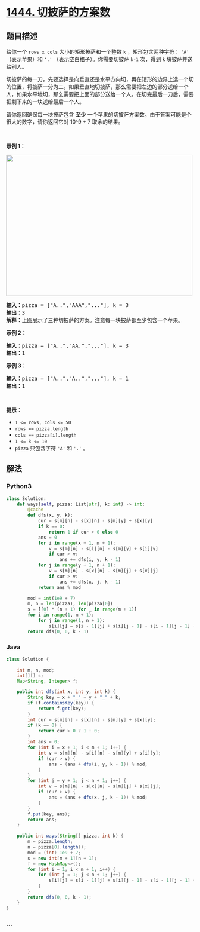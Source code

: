 # [1444. 切披萨的方案数](https://leetcode-cn.com/problems/number-of-ways-of-cutting-a-pizza)



## 题目描述

<!-- 这里写题目描述 -->

<p>给你一个&nbsp;<code>rows x cols</code>&nbsp;大小的矩形披萨和一个整数 <code>k</code>&nbsp;，矩形包含两种字符：&nbsp;<code>&#39;A&#39;</code> （表示苹果）和&nbsp;<code>&#39;.&#39;</code>&nbsp;（表示空白格子）。你需要切披萨 <code>k-1</code> 次，得到&nbsp;<code>k</code>&nbsp;块披萨并送给别人。</p>

<p>切披萨的每一刀，先要选择是向垂直还是水平方向切，再在矩形的边界上选一个切的位置，将披萨一分为二。如果垂直地切披萨，那么需要把左边的部分送给一个人，如果水平地切，那么需要把上面的部分送给一个人。在切完最后一刀后，需要把剩下来的一块送给最后一个人。</p>

<p>请你返回确保每一块披萨包含&nbsp;<strong>至少</strong>&nbsp;一个苹果的切披萨方案数。由于答案可能是个很大的数字，请你返回它对 10^9 + 7 取余的结果。</p>

<p>&nbsp;</p>

<p><strong>示例 1：</strong></p>

<p><strong><img alt="" src="https://assets.leetcode-cn.com/aliyun-lc-upload/uploads/2020/05/10/ways_to_cut_apple_1.png" style="height: 378px; width: 500px;"></strong></p>

<pre><strong>输入：</strong>pizza = [&quot;A..&quot;,&quot;AAA&quot;,&quot;...&quot;], k = 3
<strong>输出：</strong>3 
<strong>解释：</strong>上图展示了三种切披萨的方案。注意每一块披萨都至少包含一个苹果。
</pre>

<p><strong>示例 2：</strong></p>

<pre><strong>输入：</strong>pizza = [&quot;A..&quot;,&quot;AA.&quot;,&quot;...&quot;], k = 3
<strong>输出：</strong>1
</pre>

<p><strong>示例 3：</strong></p>

<pre><strong>输入：</strong>pizza = [&quot;A..&quot;,&quot;A..&quot;,&quot;...&quot;], k = 1
<strong>输出：</strong>1
</pre>

<p>&nbsp;</p>

<p><strong>提示：</strong></p>

<ul>
	<li><code>1 &lt;= rows, cols &lt;= 50</code></li>
	<li><code>rows ==&nbsp;pizza.length</code></li>
	<li><code>cols ==&nbsp;pizza[i].length</code></li>
	<li><code>1 &lt;= k &lt;= 10</code></li>
	<li><code>pizza</code>&nbsp;只包含字符&nbsp;<code>&#39;A&#39;</code>&nbsp;和&nbsp;<code>&#39;.&#39;</code>&nbsp;。</li>
</ul>


## 解法

<!-- 这里可写通用的实现逻辑 -->

<!-- tabs:start -->

### **Python3**

<!-- 这里可写当前语言的特殊实现逻辑 -->

```python
class Solution:
    def ways(self, pizza: List[str], k: int) -> int:
        @cache
        def dfs(x, y, k):
            cur = s[m][n] - s[x][n] - s[m][y] + s[x][y]
            if k == 0:
                return 1 if cur > 0 else 0
            ans = 0
            for i in range(x + 1, m + 1):
                v = s[m][n] - s[i][n] - s[m][y] + s[i][y]
                if cur > v:
                    ans += dfs(i, y, k - 1)
            for j in range(y + 1, n + 1):
                v = s[m][n] - s[x][n] - s[m][j] + s[x][j]
                if cur > v:
                    ans += dfs(x, j, k - 1)
            return ans % mod

        mod = int(1e9 + 7)
        m, n = len(pizza), len(pizza[0])
        s = [[0] * (n + 1) for _ in range(m + 1)]
        for i in range(1, m + 1):
            for j in range(1, n + 1):
                s[i][j] = s[i - 1][j] + s[i][j - 1] - s[i - 1][j - 1] + (1 if pizza[i - 1][j - 1] == 'A' else 0)
        return dfs(0, 0, k - 1)
```

### **Java**

<!-- 这里可写当前语言的特殊实现逻辑 -->

```java
class Solution {

    int m, n, mod;
    int[][] s;
    Map<String, Integer> f;

    public int dfs(int x, int y, int k) {
        String key = x + "_" + y + "_" + k;
        if (f.containsKey(key)) {
            return f.get(key);
        }
        int cur = s[m][n] - s[x][n] - s[m][y] + s[x][y];
        if (k == 0) {
            return cur > 0 ? 1 : 0;
        }
        int ans = 0;
        for (int i = x + 1; i < m + 1; i++) {
            int v = s[m][n] - s[i][n] - s[m][y] + s[i][y];
            if (cur > v) {
                ans = (ans + dfs(i, y, k - 1)) % mod;
            }
        }
        for (int j = y + 1; j < n + 1; j++) {
            int v = s[m][n] - s[x][n] - s[m][j] + s[x][j];
            if (cur > v) {
                ans = (ans + dfs(x, j, k - 1)) % mod;
            }
        }
        f.put(key, ans);
        return ans;
    }

    public int ways(String[] pizza, int k) {
        m = pizza.length;
        n = pizza[0].length();
        mod = (int) 1e9 + 7;
        s = new int[m + 1][n + 1];
        f = new HashMap<>();
        for (int i = 1; i < m + 1; i++) {
            for (int j = 1; j < n + 1; j++) {
                s[i][j] = s[i - 1][j] + s[i][j - 1] - s[i - 1][j - 1] + (pizza[i - 1].charAt(j - 1) == 'A' ? 1 : 0);
            }
        }
        return dfs(0, 0, k - 1);
    }
}
```

### **...**

```

```

<!-- tabs:end -->
